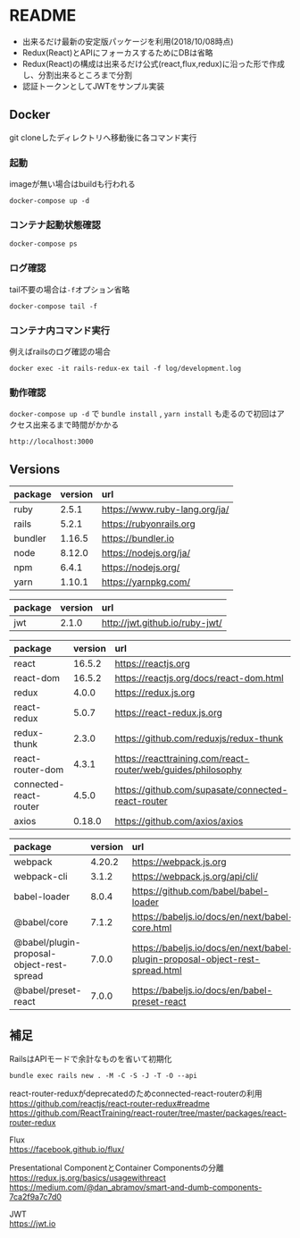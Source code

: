 # README

* 出来るだけ最新の安定版パッケージを利用(2018/10/08時点)
* Redux(React)とAPIにフォーカスするためにDBは省略
* Redux(React)の構成は出来るだけ公式(react,flux,redux)に沿った形で作成し、分割出来るところまで分割
* 認証トークンとしてJWTをサンプル実装

## Docker

git cloneしたディレクトリへ移動後に各コマンド実行  

### 起動

imageが無い場合はbuildも行われる  

```
docker-compose up -d
```

### コンテナ起動状態確認

```
docker-compose ps
```

### ログ確認

tail不要の場合は```-f```オプション省略

```
docker-compose tail -f
```

### コンテナ内コマンド実行

例えばrailsのログ確認の場合

```
docker exec -it rails-redux-ex tail -f log/development.log
```

### 動作確認

```docker-compose up -d``` で ```bundle install``` , ```yarn install``` も走るので初回はアクセス出来るまで時間がかかる  

```
http://localhost:3000
```

## Versions

| package | version | url |
| :--- | :--- | :--- |
| ruby | 2.5.1 | https://www.ruby-lang.org/ja/ |
| rails | 5.2.1 | https://rubyonrails.org |
| bundler | 1.16.5 | https://bundler.io |
| node | 8.12.0 | https://nodejs.org/ja/ |
| npm | 6.4.1 | https://nodejs.org/ |
| yarn | 1.10.1 | https://yarnpkg.com/ |

| package | version | url |
| :--- | :--- | :--- |
| jwt | 2.1.0 | http://jwt.github.io/ruby-jwt/ |

| package | version | url |
| :--- | :--- | :--- |
| react | 16.5.2 | https://reactjs.org |
| react-dom | 16.5.2 | https://reactjs.org/docs/react-dom.html |
| redux | 4.0.0 | https://redux.js.org |
| react-redux | 5.0.7 | https://react-redux.js.org |
| redux-thunk | 2.3.0 | https://github.com/reduxjs/redux-thunk |
| react-router-dom | 4.3.1 | https://reacttraining.com/react-router/web/guides/philosophy |
| connected-react-router | 4.5.0 | https://github.com/supasate/connected-react-router |
| axios | 0.18.0 | https://github.com/axios/axios |

| package | version | url |
| :--- | :--- | :--- |
| webpack | 4.20.2 | https://webpack.js.org |
| webpack-cli | 3.1.2 | https://webpack.js.org/api/cli/ |
| babel-loader | 8.0.4 | https://github.com/babel/babel-loader |
| @babel/core | 7.1.2 | https://babeljs.io/docs/en/next/babel-core.html |
| @babel/plugin-proposal-object-rest-spread | 7.0.0 | https://babeljs.io/docs/en/next/babel-plugin-proposal-object-rest-spread.html |
| @babel/preset-react | 7.0.0 | https://babeljs.io/docs/en/babel-preset-react |

## 補足

RailsはAPIモードで余計なものを省いて初期化

```
bundle exec rails new . -M -C -S -J -T -O --api
```

react-router-reduxがdeprecatedのためconnected-react-routerの利用  
https://github.com/reactjs/react-router-redux#readme  
https://github.com/ReactTraining/react-router/tree/master/packages/react-router-redux  

Flux  
https://facebook.github.io/flux/  

Presentational ComponentとContainer Componentsの分離  
https://redux.js.org/basics/usagewithreact  
https://medium.com/@dan_abramov/smart-and-dumb-components-7ca2f9a7c7d0  

JWT  
https://jwt.io  

